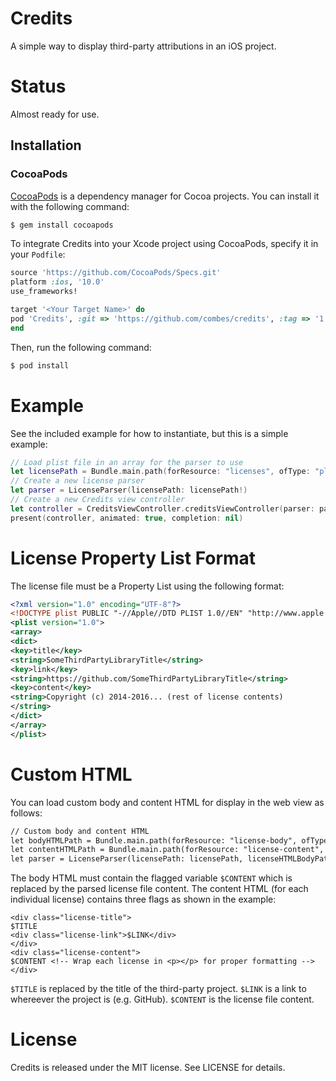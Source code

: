 # Credits
A simple way to display third-party attributions in an iOS project.

# Status
Almost ready for use.

## Installation

### CocoaPods
[CocoaPods](http://cocoapods.org) is a dependency manager for Cocoa projects. You can install it with the following command:

```bash
$ gem install cocoapods
```

To integrate Credits into your Xcode project using CocoaPods, specify it in your `Podfile`:

```ruby
source 'https://github.com/CocoaPods/Specs.git'
platform :ios, '10.0'
use_frameworks!

target '<Your Target Name>' do
pod 'Credits', :git => 'https://github.com/combes/credits', :tag => '1.0.0'
end
```
Then, run the following command:

```bash
$ pod install
```
# Example
See the included example for how to instantiate, but this is a simple example:
```swift
// Load plist file in an array for the parser to use
let licensePath = Bundle.main.path(forResource: "licenses", ofType: "plist")
// Create a new license parser
let parser = LicenseParser(licensePath: licensePath!)
// Create a new Credits view controller
let controller = CreditsViewController.creditsViewController(parser: parser!)
present(controller, animated: true, completion: nil)
```
# License Property List Format
The license file must be a Property List using the following format:
```xml
<?xml version="1.0" encoding="UTF-8"?>
<!DOCTYPE plist PUBLIC "-//Apple//DTD PLIST 1.0//EN" "http://www.apple.com/DTDs/PropertyList-1.0.dtd">
<plist version="1.0">
<array>
<dict>
<key>title</key>
<string>SomeThirdPartyLibraryTitle</string>
<key>link</key>
<string>https://github.com/SomeThirdPartyLibraryTitle</string>
<key>content</key>
<string>Copyright (c) 2014-2016... (rest of license contents)
</string>
</dict>
</array>
</plist>
```
# Custom HTML
You can load custom body and content HTML for display in the web view as follows:
```html
// Custom body and content HTML
let bodyHTMLPath = Bundle.main.path(forResource: "license-body", ofType: "html")
let contentHTMLPath = Bundle.main.path(forResource: "license-content", ofType: "html")
let parser = LicenseParser(licensePath: licensePath, licenseHTMLBodyPath: bodyHTMLPath, licenseHTMLContentPath: contentHTMLPath)
```
The body HTML must contain the flagged variable `$CONTENT` which is replaced by the parsed license file content.
The content HTML (for each individual license) contains three flags as shown in the example:
```
<div class="license-title">
$TITLE
<div class="license-link">$LINK</div>
</div>
<div class="license-content">
$CONTENT <!-- Wrap each license in <p></p> for proper formatting -->
</div>
```
`$TITLE` is replaced by the title of the third-party project.
`$LINK` is a link to whereever the project is (e.g. GitHub).
`$CONTENT` is the license file content.
# License
Credits is released under the MIT license. See LICENSE for details.
